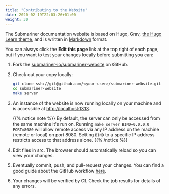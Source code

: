 ```yaml
---
title: "Contributing to the Website"
date: 2020-02-19T22:03:26+01:00
weight: 30
---
```


The Submariner documentation website is based on Hugo, Grav,
[the Hugo Learn theme](https://themes.gohugo.io/themes/hugo-theme-learn/), and is written in
[Markdown](https://www.markdownguide.org/getting-started/) format.

You can always click the **Edit this page** link at the top right of each page, but if you want to test your changes locally before
submitting you can:

1. Fork the [submariner-io/submariner-website](https://github.com/submariner-io/submariner-website/fork) on GitHub.
2. Check out your copy locally:

    ```bash
    git clone ssh://git@github.com/<your-user>/submariner-website.git
    cd submariner-website
    make server
    ```

3. An instance of the website is now running locally on your machine and is accessible at <http://localhost:1313>.

   {{% notice note %}}
By default, the server can only be accessed from the same machine it's run on.
Running `make server BIND=0.0.0.0 PORT=8080` will allow remote access via any IP address on the machine (remote or local) on port 8080.
Setting `BIND` to a specific IP address restricts access to that address alone.
   {{% /notice %}}
4. Edit files in src. The browser should automatically reload so you can view your changes.
5. Eventually commit, push, and pull-request your changes. You can find a good guide about the GitHub workflow
   [here](https://git-scm.com/book/en/v2/GitHub-Contributing-to-a-Project).
6. Your changes will be verified by CI. Check the job results for details of any errors.
